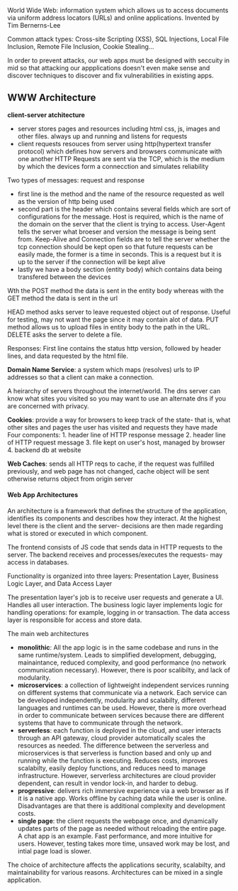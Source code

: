 
World Wide Web: information system which allows us to access documents via uniform address locators (URLs) and online applications. Invented by Tim Bernerns-Lee

Common attack types: Cross-site Scripting  (XSS), SQL Injections, Local File Inclusion, Remote File Inclusion, Cookie Stealing...

In order to prevent attacks, our web apps must be designed with seccuity in mid so that attacking our appplications doesn't even make sense and discover techniques to discover and fix vulnerabilities in existing apps. 

## WWW Architecture

**client-server atchitecture**
- server stores pages and resources including html css, js, images and other files. always up and running and listens for requests
- client requests resouces from server using http(hypertext transfer protocol) which defines how servers and browsers communicate with one another
HTTP Requests are sent via the TCP, which is the medium by which the devices  form a connecction and simulates reliability 

Two types of messages: request and response
- first line is the method and the name of the resource requested as well as the version of http being used
- second part is the header which contains several fields which are sort of configurations for the message. Host is required, which is the name of the domain on the server that the client is trying to access. User-Agent tells the server what broeser and version the message is being sent from. Keep-Alive and Connection fields are to tell the server whether the tcp connection should be kept open so that future requests can be easily made, the former is a time in seconds. This is a request but it is up to the server if the connection will be kept alive
- lastly we have a body section (entity body) which contains data being transfered between the devices

Wth the POST method the data is sent in the entity body whereas with the GET method the data is sent in the url

HEAD method asks server to leave requested object out of response. Useful for testing, may not want the page since it may contain alot of data. PUT method allows us to upload files in entity body to the path in the URL. DELETE asks the server to delete a file.

Responses: First line contains the status http version, followed by header lines, and data requested by the html file. 

**Domain Name Service**: a system which maps (resolves) urls to IP addresses so that a client can make a connection. 

A heirarchy of servers throughout the internet/world. The dns server can know what sites you visited so you may want to use an alternate dns if you are concerned with privacy.

**Cookies**: provide a way for browsers to keep track of the state- that is, what other sites and pages the user has visited and requests they have made
Four components:
	1. header line of HTTP response message
	2. header line of HTTP request message
	3. file kept on user's host, managed by browser
	4. backend db at website

**Web Caches**: sends all HTTP reqs to cache, if the request was fulfilled previously, and web page has not changed, cache object will be sent otherwise returns object from origin server

#### Web App Architectures

An architecture is a framework that  defines the structure of the application, identifies its components and describes how they interact. At the highest level there is the client and the server- decisions are then  made regarding what is stored or executed in which component.

The frontend consists of JS code that sends data in HTTP requests to the server. The backend receives and processes/executes the requests- may access in databases.

Functionality is organized into three layers: Presentation Layer, Business Logic Layer, and Data Access Layer

The presentation layer's job is to receive user requests and generate a UI. Handles all user interaction. The business logic layer implements logic for handling operations: for example, logging in or transaction. The data access layer is responsible for access and store data.

The main web architectures
- **monolithic**: All the app logic is in the same codebase and runs in the same runtime/system. Leads to simplified development, debugging, mainaintance, reduced complexity, and good performance (no network communication necessary). However, there is poor scalibilty, and lack of modularity.
- **microservices**: a collection of lightweight independent services running on different systems that communicate via a network. Each service can be developed independently, modularity and scalabilty, different languages and runtimes can be used. However, there is more overhead in order to communicate between services because there are different systems that have to communicate through the network. 
- **serverless**: each function is deployed in the cloud, and user interacts through an API gateway, cloud provider automatically scales the resources as needed. The difference between the serverless and microservices is that serverless is function based and only up and running while the function is executing. Reduces costs, improves scalabilty, easily deploy functions, and reduces need to manage infrastructure. However, serverless architectures are cloud provider dependent, can result in vendor lock-in, and harder to debug.
- **progressive**: delivers rich immersive experience via a web browser as if it is a native app. Works offline by caching data while the user is online. Disadvantages are that there is additional complexity and development costs.
- **single page**: the client requests the webpage once, and dynamically updates parts of the page as needed without reloading the entire page. A chat app is an example. Fast performance, and more intuitive for users. However, testing takes more time, unsaved work may be lost, and intial page load is slower.

The choice of architecture affects the applications security, scalabilty, and maintainability for various reasons. Architectures can be mixed in a single application.
